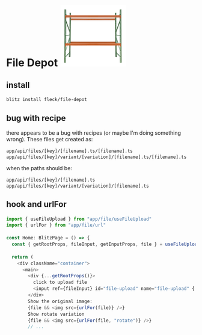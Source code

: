 # File Depot ![Warehouse Rack](./rack.png)

## install

```bash
blitz install fleck/file-depot
```

## bug with recipe

there appears to be a bug with recipes (or maybe I'm doing something wrong).
These files get created as:

```
app/api/files/[key]/[filename].ts/[filename].ts
app/api/files/[key]/variant/[variation]/[filename].ts/[filename].ts
```

when the paths should be:

```
app/api/files/[key]/[filename].ts
app/api/files/[key]/variant/[variation]/[filename].ts
```

## hook and urlFor

```ts
import { useFileUpload } from "app/file/useFileUpload"
import { urlFor } from "app/file/url"

const Home: BlitzPage = () => {
  const { getRootProps, fileInput, getInputProps, file } = useFileUpload()

  return (
    <div className="container">
      <main>
        <div {...getRootProps()}>
          click to upload file
          <input ref={fileInput} id="file-upload" name="file-upload" {...getInputProps()} />
        </div>
        Show the original image:
        {file && <img src={urlFor(file)} />}
        Show rotate variation
        {file && <img src={urlFor(file, "rotate")} />}
        // ...
```
